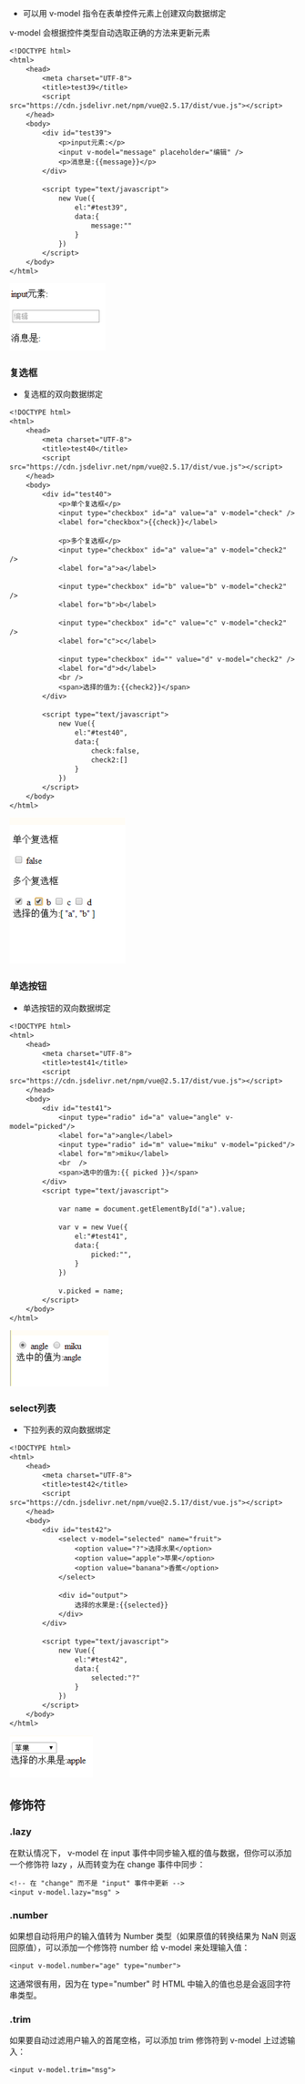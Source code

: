 * 可以用 v-model 指令在表单控件元素上创建双向数据绑定

v-model 会根据控件类型自动选取正确的方法来更新元素

```
<!DOCTYPE html>
<html>
    <head>
        <meta charset="UTF-8">
        <title>test39</title>
        <script src="https://cdn.jsdelivr.net/npm/vue@2.5.17/dist/vue.js"></script>
    </head>
    <body>
        <div id="test39">
            <p>input元素:</p>
            <input v-model="message" placeholder="编辑" />
            <p>消息是:{{message}}</p>
        </div>

        <script type="text/javascript">
            new Vue({
                el:"#test39",
                data:{
                    message:""
                }
            })
        </script>
    </body>
</html>
```

![](/assets/1.13.4.11-1.png)

### 复选框

* 复选框的双向数据绑定

```
<!DOCTYPE html>
<html>
    <head>
        <meta charset="UTF-8">
        <title>test40</title>
        <script src="https://cdn.jsdelivr.net/npm/vue@2.5.17/dist/vue.js"></script>
    </head>
    <body>
        <div id="test40">
            <p>单个复选框</p>
            <input type="checkbox" id="a" value="a" v-model="check" />
            <label for="checkbox">{{check}}</label>

            <p>多个复选框</p>
            <input type="checkbox" id="a" value="a" v-model="check2" />
            <label for="a">a</label>

            <input type="checkbox" id="b" value="b" v-model="check2" />
            <label for="b">b</label>

            <input type="checkbox" id="c" value="c" v-model="check2" />
            <label for="c">c</label>

            <input type="checkbox" id="" value="d" v-model="check2" />
            <label for="d">d</label>
            <br />
            <span>选择的值为:{{check2}}</span>
        </div>

        <script type="text/javascript">
            new Vue({
                el:"#test40",
                data:{
                    check:false,
                    check2:[]
                }
            })
        </script>
    </body>
</html>
```

![](/assets/1.13.4.11-2.png)

### 单选按钮

* 单选按钮的双向数据绑定

```
<!DOCTYPE html>
<html>
    <head>
        <meta charset="UTF-8">
        <title>test41</title>
        <script src="https://cdn.jsdelivr.net/npm/vue@2.5.17/dist/vue.js"></script>
    </head>
    <body>
        <div id="test41">
            <input type="radio" id="a" value="angle" v-model="picked"/>
            <label for="a">angle</label>
            <input type="radio" id="m" value="miku" v-model="picked"/>
            <label for="m">miku</label>
            <br  />
            <span>选中的值为:{{ picked }}</span>
        </div>
        <script type="text/javascript">

            var name = document.getElementById("a").value;

            var v = new Vue({
                el:"#test41",
                data:{
                    picked:"",
                }
            })

            v.picked = name;
        </script>
    </body>
</html>
```

![](/assets/1.13.4.11-3.png)

### select列表

* 下拉列表的双向数据绑定

```
<!DOCTYPE html>
<html>
    <head>
        <meta charset="UTF-8">
        <title>test42</title>
        <script src="https://cdn.jsdelivr.net/npm/vue@2.5.17/dist/vue.js"></script>
    </head>
    <body>
        <div id="test42">
            <select v-model="selected" name="fruit">
                <option value="?">选择水果</option>
                <option value="apple">苹果</option>
                <option value="banana">香蕉</option>
            </select>

            <div id="output">
                选择的水果是:{{selected}}
            </div>
        </div>

        <script type="text/javascript">
            new Vue({
                el:"#test42",
                data:{
                    selected:"?"
                }
            })
        </script>
    </body>
</html>
```

![](/assets/1.13.4.11-5.png)

## 修饰符

### .lazy

在默认情况下， v-model 在 input 事件中同步输入框的值与数据，但你可以添加一个修饰符 lazy ，从而转变为在 change 事件中同步：

```
<!-- 在 "change" 而不是 "input" 事件中更新 -->
<input v-model.lazy="msg" >
```

### .number

如果想自动将用户的输入值转为 Number 类型（如果原值的转换结果为 NaN 则返回原值），可以添加一个修饰符 number 给 v-model 来处理输入值：

```
<input v-model.number="age" type="number">
```

这通常很有用，因为在 type="number" 时 HTML 中输入的值也总是会返回字符串类型。

### .trim

如果要自动过滤用户输入的首尾空格，可以添加 trim 修饰符到 v-model 上过滤输入：

```
<input v-model.trim="msg">
```





